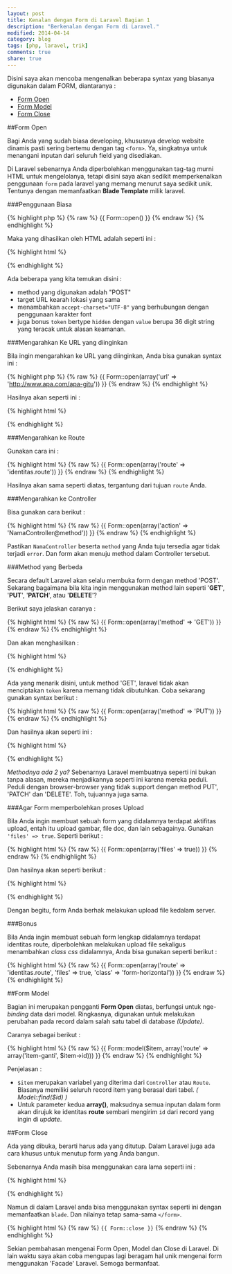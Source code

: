 ```yaml
---
layout: post
title: Kenalan dengan Form di Laravel Bagian 1
description: "Berkenalan dengan Form di Laravel."
modified: 2014-04-14
category: blog
tags: [php, laravel, trik]
comments: true
share: true
---
```


Disini saya akan mencoba mengenalkan beberapa syntax yang biasanya digunakan dalam FORM, diantaranya :

- [Form Open](#form-open)
- [Form Model](#form-model)
- [Form Close](#form-close)

##<a name="form-open"></a>Form Open

Bagi Anda yang sudah biasa developing, khususnya develop website dinamis pasti sering bertemu dengan tag `<form>`. Ya, singkatnya untuk menangani inputan dari seluruh field yang disediakan.

Di Laravel sebenarnya Anda diperbolehkan menggunakan tag-tag murni HTML untuk mengelolanya, tetapi disini saya akan sedikit memperkenalkan penggunaan `form` pada laravel yang memang menurut saya sedikit unik. Tentunya dengan memanfaatkan **Blade Template** milik laravel.

###Penggunaan Biasa

{% highlight php %}
{% raw %}
{{ Form::open() }}
{% endraw %}
{% endhighlight %}

Maka yang dihasilkan oleh HTML adalah seperti ini :

{% highlight html %}
<form method="POST" action="http://lokasi-direktori-sekarang" accept-charset="UTF-8">
<input name="_token" type="hidden" value="36stringacak">
{% endhighlight %}

Ada beberapa yang kita temukan disini :

- method yang digunakan adalah "POST"
- target URL kearah lokasi yang sama
- menambahkan `accept-charset="UTF-8"` yang berhubungan dengan penggunaan karakter font
- juga bonus `token` bertype `hidden` dengan `value` berupa 36 digit string yang teracak untuk alasan keamanan.

###Mengarahkan Ke URL yang diinginkan

Bila ingin mengarahkan ke URL yang diinginkan, Anda bisa gunakan syntax ini :

{% highlight php %}
{% raw %}
{{ Form::open(array('url' => 'http://www.apa.com/apa-gitu')) }}
{% endraw %}
{% endhighlight %}

Hasilnya akan seperti ini :

{% highlight html %}
<form method="POST" action="http://www.apa.com/apa-gitu" accept-charset="UTF-8">
<input name="_token" type="hidden" value="36stringacak">
{% endhighlight %}

###Mengarahkan ke Route

Gunakan cara ini :

{% highlight html %}
{% raw %}
{{ Form::open(array('route' => 'identitas.route')) }}
{% endraw %}
{% endhighlight %}

Hasilnya akan sama seperti diatas, tergantung dari tujuan `route` Anda.

###Mengarahkan ke Controller

Bisa gunakan cara berikut :

{% highlight html %}
{% raw %}
{{ Form::open(array('action' => 'NamaController@method')) }}
{% endraw %}
{% endhighlight %}

Pastikan `NamaController` beserta `method` yang Anda tuju tersedia agar tidak terjadi `error`. Dan form akan menuju method dalam Controller tersebut.

###Method yang Berbeda

Secara default Laravel akan selalu membuka form dengan method 'POST'. Sekarang bagaimana bila kita ingin menggunakan method lain seperti '**GET**', '**PUT**', '**PATCH**', atau '**DELETE**'?

Berikut saya jelaskan caranya :

{% highlight html %}
{% raw %}
{{ Form::open(array('method' => 'GET')) }}
{% endraw %}
{% endhighlight %}

Dan akan menghasilkan :

{% highlight html %}
<form method="GET" action="http://lokasi-direktori-sekarang" accept-charset="UTF-8">
{% endhighlight %}

Ada yang menarik disini, untuk method 'GET', laravel tidak akan menciptakan `token` karena memang tidak dibutuhkan. Coba sekarang gunakan syntax berikut :

{% highlight html %}
{% raw %}
{{ Form::open(array('method' => 'PUT')) }}
{% endraw %}
{% endhighlight %}

Dan hasilnya akan seperti ini :

{% highlight html %}
<form method="POST" action="http://lokasi-direktori-sekarang" accept-charset="UTF-8">
<input name="_method" type="hidden" value="PUT">
<input name="_token" type="hidden" value="36stringacak">
{% endhighlight %}

*Methodnya ada 2 ya?* Sebenarnya Laravel membuatnya seperti ini bukan tanpa alasan, mereka menjadikannya seperti ini karena mereka peduli. Peduli dengan browser-browser yang tidak support dengan method PUT', 'PATCH' dan 'DELETE'. Toh, tujuannya juga sama.

###Agar Form memperbolehkan proses Upload

Bila Anda ingin membuat sebuah form yang didalamnya terdapat aktifitas upload, entah itu upload gambar, file doc, dan lain sebagainya. Gunakan  `'files' => true`. Seperti berikut :

{% highlight html %}
{% raw %}
{{ Form::open(array('files' => true)) }}
{% endraw %}
{% endhighlight %}

Dan hasilnya akan seperti berikut :

{% highlight html %}
<form method="POST" action="http://lokasi-direktori" accept-charset="UTF-8" enctype="multipart/form-data">
<input name="_token" type="hidden" value="36digitacak">
{% endhighlight %}

Dengan begitu, form Anda berhak melakukan upload file kedalam server.

###Bonus

Bila Anda ingin membuat sebuah form lengkap didalamnya terdapat identitas route, diperbolehkan melakukan upload file sekaligus menambahkan *class css* didalamnya, Anda bisa gunakan seperti berikut :

{% highlight html %}
{% raw %}
{{ Form::open(array('route' => 'identitas.route', 'files' => true, 'class' => 'form-horizontal')) }}
{% endraw %}
{% endhighlight %}

##<a name="form-model"></a>Form Model

Bagian ini merupakan pengganti **Form Open** diatas, berfungsi untuk nge-*binding* data dari model. Ringkasnya, digunakan untuk melakukan perubahan pada record dalam salah satu tabel di database *(Update)*.

Caranya sebagai berikut :

{% highlight html %}
{% raw %}
{{ Form::model($item, array('route' => array('item-ganti', $item->id))) }}
{% endraw %}
{% endhighlight %}

Penjelasan :

- `$item` merupakan variabel yang diterima dari `Controller` atau `Route`. Biasanya memiliki seluruh record item yang berasal dari tabel. *( Model::find($id) )*
- Untuk parameter kedua **array()**, maksudnya semua inputan dalam form akan dirujuk ke identitas **route** sembari mengirim `id` dari record yang ingin di *update*.

##<a name="form-close"></a>Form Close

Ada yang dibuka, berarti harus ada yang ditutup. Dalam Laravel juga ada cara khusus untuk menutup form yang Anda bangun. 

Sebenarnya Anda masih bisa menggunakan cara lama seperti ini :

{% highlight html %}
</form>
{% endhighlight %}

Namun di dalam Laravel anda bisa menggunakan syntax seperti ini dengan memanfaatkan `blade`. Dan nilainya tetap sama-sama `</form>`.

{% highlight html %}
{% raw %}
`{{ Form::close }}`
{% endraw %}
{% endhighlight %}

Sekian pembahasan mengenai Form Open, Model dan Close di Laravel. Di lain waktu saya akan coba mengupas lagi beragam hal unik mengenai form menggunakan 'Facade' Laravel. Semoga bermanfaat.